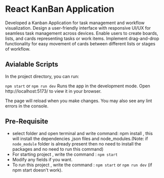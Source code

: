 # React KanBan Application 

Developed a Kanban Application for task management and workflow visualization. Design a user-friendly interface with responsive UI/UX for seamless task management across devices. Enable users to create boards, lists, and cards representing tasks or work items. Implement drag-and-drop functionality for easy movement of cards between different lists or stages of workflow. 

## Avialable Scripts
In the project directory, you can run:

`npm start` or `npm run dev`
Runs the app in the development mode.
Open http://localhost:5173/ to view it in your browser.

The page will reload when you make changes.
You may also see any lint errors in the console.

## Pre-Requisite
- select folder and open terminal and write command: npm install , this will install the dependencies ,json files and node_modules.(Note: if `node_module` folder is already present then no need to install the packages and no need to run this command)
- For starting project , write the command : `npm start`
- Modify any fields if you want.
- To run this project , write the command : `npm start` or `npm run dev` (if npm start doesn't work).
